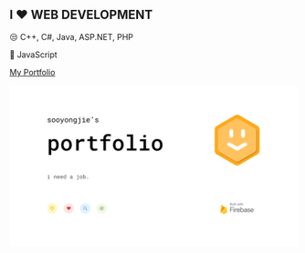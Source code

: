 ## I ❤ WEB DEVELOPMENT

😒 C++, C#, Java, ASP.NET, PHP

💖 JavaScript


[My Portfolio](https://sooyongjie.web.app/)

![Screenshot](public/img/sooyongjie.png)
<!--
**sooyongjie/sooyongjie** is a ✨ _special_ ✨ repository because its `README.md` (this file) appears on your GitHub profile.

Here are some ideas to get you started:

- 🔭 I’m currently working on ...
- 🌱 I’m currently learning ...
- 👯 I’m looking to collaborate on ...
- 🤔 I’m looking for help with ...
- 💬 Ask me about ...
- 📫 How to reach me: ...
- 😄 Pronouns: ...
- ⚡ Fun fact: ...
-->
